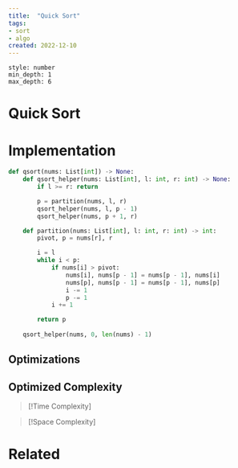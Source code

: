 ```yaml
---
title:  "Quick Sort"
tags:
- sort
- algo
created: 2022-12-10
---
```


```toc 
style: number 
min_depth: 1 
max_depth: 6
```

# Quick Sort

# Implementation

```python
def qsort(nums: List[int]) -> None:
    def qsort_helper(nums: List[int], l: int, r: int) -> None:
        if l >= r: return

        p = partition(nums, l, r)
        qsort_helper(nums, l, p - 1)
        qsort_helper(nums, p + 1, r)

    def partition(nums: List[int], l: int, r: int) -> int:
        pivot, p = nums[r], r

        i = l
        while i < p:
            if nums[i] > pivot: 
                nums[i], nums[p - 1] = nums[p - 1], nums[i]
                nums[p], nums[p - 1] = nums[p - 1], nums[p]
                i -= 1
                p -= 1
            i += 1

        return p
        
    qsort_helper(nums, 0, len(nums) - 1)
```

## Optimizations

## Optimized Complexity

>[!Time Complexity]

>[!Space Complexity]



# Related
